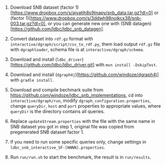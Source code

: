 1. Download SNB dataset (factor 1)[https://www.dropbox.com/s/ajyatjh8s9tnapy/snb_data.tar.gz?dl=0] or (factor 1)[https://www.dropbox.com/s/3ddwh98nojkcx38/snb-003.tar.gz?dl=0], or you can generate new one with (SNB datagen)[https://github.com/ldbc/ldbc_snb_datagen].

2. Convert dataset into `rdf.gz` format with `interactive/dgraph/script/csv_to_rdf.py`, them load output `rdf.gz` file with `dgraphloader`, schema file is at `interactive/dgraph/schema`.

3. Download and install (`ldbc_driver`)[https://github.com/ldbc/ldbc_driver.git] with `mvn install -DskipTest`.

4. Download and install (`dgraph4j`)[https://github.com/windoze/dgraph4j] with `gradle install`.

5. Download and compile bechmark suite from https://github.com/windoze/ldbc_snb_implementations, cd into `interactive/dgraph/run`, modify `dgraph_configuration.properties`, change `queryDir`, `host` and `port` properties to appropriate values, where `queryDir` is the directory contains all queries.

6. Replace `updateStream.properties` with the file with the same name in SNB dataset you got in step 1, original file was copied from pregenerated SNB dataset factor 1.

7. If you need to run some specific queries only, change settings in `ldbc_snb_interactive_SF-[NNNN].properties`.

8. Run `run/run.sh` to start the benchmark, the result is in `run/results`.
